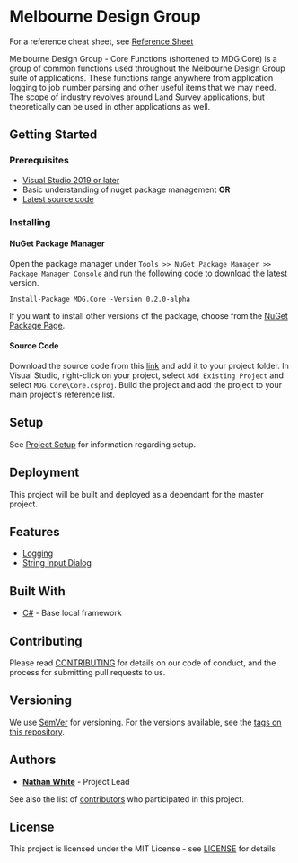 # Melbourne Design Group
For a reference cheat sheet, see [Reference Sheet](Reference.md)

Melbourne Design Group - Core Functions (shortened to MDG.Core) is a group of common functions used throughout the Melbourne Design Group suite of applications. These functions range anywhere from application logging to job number parsing and other useful items that we may need. The scope of industry revolves around Land Survey applications, but theoretically can be used in other applications as well.

## Getting Started

### Prerequisites
- [Visual Studio 2019 or later](https://visualstudio.microsoft.com/vs/)
 - Basic understanding of nuget package management **OR**
 - [Latest source code](https://github.com/NWhite421/MDG.Core/releases)

### Installing

#### NuGet Package Manager

Open the package manager under `Tools >> NuGet Package Manager >> Package Manager Console` and run the following code to download the latest version.
```
Install-Package MDG.Core -Version 0.2.0-alpha
```

If you want to install other versions of the package, choose from the [NuGet Package Page](https://www.nuget.org/packages/MDG.Core/).

#### Source Code

Download the source code from this [link](https://github.com/NWhite421/MDG.Core/releases/tag/0.2.0-alpha) and add it to your project folder. In Visual Studio, right-click on your project, select `Add Existing Project` and select `MDG.Core\Core.csproj`. Build the project and add the project to your main project's reference list.

## Setup

See [Project Setup](ProjectSetup.md) for information regarding setup.

## Deployment

This project will be built and deployed as a dependant for the master project.

## Features
- [Logging](Log.md)
- [String Input Dialog](STRINGINPUT.md)

## Built With

* [C#](https://docs.microsoft.com/en-us/dotnet/csharp/) - Base local framework

## Contributing

Please read [CONTRIBUTING](CONTRIBUTING.md) for details on our code of conduct, and the process for submitting pull requests to us.

## Versioning

We use [SemVer](http://semver.org/) for versioning. For the versions available, see the [tags on this repository](https://github.com/NWhite421/MDG.Core/tags). 

## Authors

* [**Nathan White**](https://github.com/NWhite421) - Project Lead

See also the list of [contributors](https://github.com/NWhite421/MDG.Core/contributors) who participated in this project.

## License

This project is licensed under the MIT License - see [LICENSE](LICENSE.md)  for details
